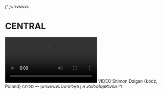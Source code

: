 געשעעניש, ־ן

CENTRAL
========

![](https://ia801508.us.archive.org/24/items/FilmLexicon/Dzigan-DiGezelshaftlekheUnPolitisheGesheenishn-Slikha.mp4)
VIDEO Shimon Dzigan {Łódź, Poland}
די געזעלשאַפֿטלעכע און פּאָליטישע געשעענישן — סליחה